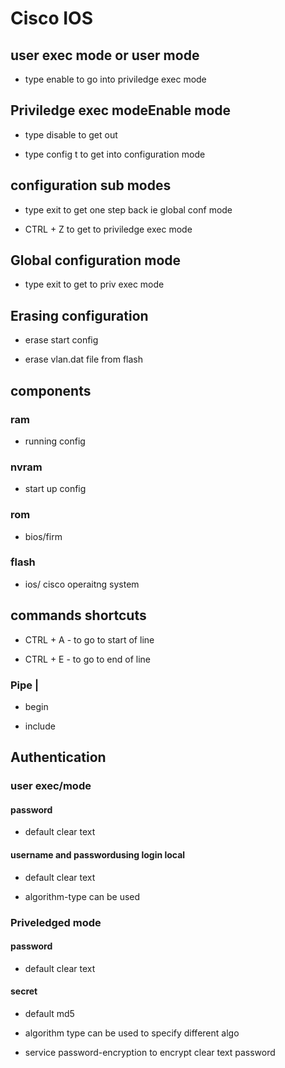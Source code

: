 
# Cisco IOS  

## user exec mode or user mode   

* type enable to go into priviledge exec mode   

## Priviledge exec modeEnable mode   

* type disable to get out   

* type config t to get into configuration mode   

## configuration sub modes   

* type exit to get one step back ie global conf mode   

* CTRL + Z to get to priviledge exec mode   

## Global configuration mode   

* type exit to get to priv exec mode   

## Erasing configuration   

* erase start config   

* erase vlan.dat file from flash   

## components   

### ram   

* running config   

### nvram   

* start up config   

### rom   

* bios/firm   

### flash   

* ios/ cisco operaitng system   

## commands shortcuts   

* CTRL + A - to go to start of line   

* CTRL + E - to go to end of line   

### Pipe |   

* begin   

* include   

## Authentication   

### user exec/mode   

#### password   

* default clear text   

#### username and passwordusing login local   

* default clear text   

* algorithm-type can be used   

### Priveledged mode   

#### password   

* default clear text   

#### secret   

* default md5   

* algorithm type can be used to specify different algo   

* service password-encryption to encrypt clear text password   
